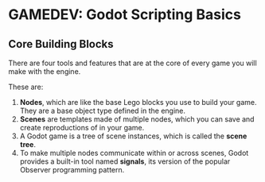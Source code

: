 # GAMEDEV: Godot Scripting Basics

## Core Building Blocks
There are four tools and features that are at the core of every game you will make with the engine.

These are:
1. **Nodes**, which are like the base Lego blocks you use to build your game. They are a base object type defined in the engine.
2. **Scenes** are templates made of multiple nodes, which you can save and create reproductions of in your game.
3. A Godot game is a tree of scene instances, which is called the **scene tree**.
4. To make multiple nodes communicate within or across scenes, Godot provides a built-in tool named **signals**, its version of the popular Observer programming pattern.
